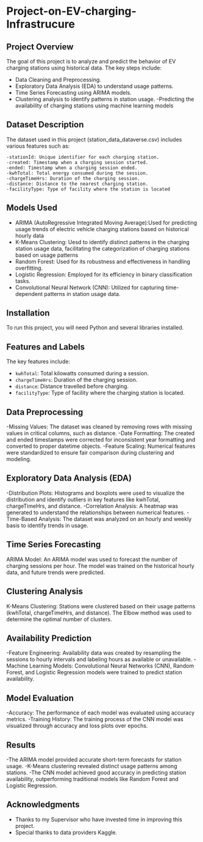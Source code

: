 # Project-on-EV-charging-Infrastrucure

## Project Overview
The goal of this project is to analyze and predict the behavior of EV charging stations using historical data. The key steps include:

   - Data Cleaning and Preprocessing.
   - Exploratory Data Analysis (EDA) to understand usage patterns.
   - Time Series Forecasting using ARIMA models.
   - Clustering analysis to identify patterns in station usage.
    -Predicting the availability of charging stations using machine learning models

## Dataset Description
The dataset used in this project (station_data_dataverse.csv) includes various features such as:

    -stationId: Unique identifier for each charging station.
    -created: Timestamp when a charging session started.
    -ended: Timestamp when a charging session ended.
    -kwhTotal: Total energy consumed during the session.
    -chargeTimeHrs: Duration of the charging session.
    -distance: Distance to the nearest charging station.
    -facilityType: Type of facility where the station is located

## Models Used
- ARIMA (AutoRegressive Integrated Moving Average):Used for predicting usage trends of electric vehicle charging stations based on historical hourly data
- K-Means Clustering: Uesd to identify distinct patterns in the charging station usage data, facilitating the categorization of charging stations based on usage patterns
- Random Forest: Used for its robustness and effectiveness in handling overfitting.
- Logistic Regression: Employed for its efficiency in binary classification tasks.
- Convolutional Neural Network (CNN): Utilized for capturing time-dependent patterns in station usage data.

## Installation
To run this project, you will need Python and several libraries installed. 

## Features and Labels
The key features include:
- `kwhTotal`: Total kilowatts consumed during a session.
- `chargeTimeHrs`: Duration of the charging session.
- `distance`: Distance travelled before charging.
- `facilityType`: Type of facility where the charging station is located.

## Data Preprocessing
-Missing Values: The dataset was cleaned by removing rows with missing values in critical columns, such as distance.
-Date Formatting: The created and ended timestamps were corrected for inconsistent year formatting and converted to proper datetime objects.
-Feature Scaling: Numerical features were standardized to ensure fair comparison during clustering and modeling.

## Exploratory Data Analysis (EDA)
-Distribution Plots: Histograms and boxplots were used to visualize the distribution and identify outliers in key features like kwhTotal, chargeTimeHrs, and distance.
-Correlation Analysis: A heatmap was generated to understand the relationships between numerical features.
-Time-Based Analysis: The dataset was analyzed on an hourly and weekly basis to identify trends in usage.

## Time Series Forecasting
ARIMA Model: An ARIMA model was used to forecast the number of charging sessions per hour. The model was trained on the historical hourly data, and future trends were predicted.

## Clustering Analysis
K-Means Clustering: Stations were clustered based on their usage patterns (kwhTotal, chargeTimeHrs, and distance). The Elbow method was used to determine the optimal number of clusters.

## Availability Prediction
-Feature Engineering: Availability data was created by resampling the sessions to hourly intervals and labeling hours as available or unavailable.
-Machine Learning Models: Convolutional Neural Networks (CNN), Random Forest, and Logistic Regression models were trained to predict station availability.

## Model Evaluation
-Accuracy: The performance of each model was evaluated using accuracy metrics.
-Training History: The training process of the CNN model was visualized through accuracy and loss plots over epochs.

## Results
-The ARIMA model provided accurate short-term forecasts for station usage.
-K-Means clustering revealed distinct usage patterns among stations.
-The CNN model achieved good accuracy in predicting station availability, outperforming traditional models like Random Forest and Logistic Regression.

## Acknowledgments
- Thanks to my Supervisor who have invested time in improving this project.
- Special thanks to data providers Kaggle.
